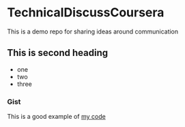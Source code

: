 # TechnicalDiscussCoursera
This is a demo repo for sharing ideas around communication

## This is second heading
* one
* two
* three

### Gist
This is a good example of [my code](https://gist.github.com/ShrCode1/1a8c36a90c7896c84b1db7b16d92079f)
